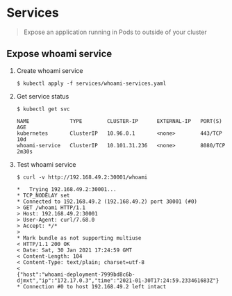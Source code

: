 # Services
> Expose an application running in Pods to outside of your cluster

## Expose whoami service
1. Create whoami service

    `$ kubectl apply -f services/whoami-services.yaml`

2. Get service status

    `$ kubectl get svc`
    ```
    NAME             TYPE        CLUSTER-IP      EXTERNAL-IP   PORT(S)    AGE
    kubernetes       ClusterIP   10.96.0.1       <none>        443/TCP    10d
    whoami-service   ClusterIP   10.101.31.236   <none>        8080/TCP   2m30s
    ```
3. Test whoami service

    `$ curl -v http://192.168.49.2:30001/whoami`
    ```
    *   Trying 192.168.49.2:30001...
    * TCP_NODELAY set
    * Connected to 192.168.49.2 (192.168.49.2) port 30001 (#0)
    > GET /whoami HTTP/1.1
    > Host: 192.168.49.2:30001
    > User-Agent: curl/7.68.0
    > Accept: */*
    > 
    * Mark bundle as not supporting multiuse
    < HTTP/1.1 200 OK
    < Date: Sat, 30 Jan 2021 17:24:59 GMT
    < Content-Length: 104
    < Content-Type: text/plain; charset=utf-8
    < 
    {"host":"whoami-deployment-7999bd8c6b-djmxt","ip":"172.17.0.3","time":"2021-01-30T17:24:59.233461683Z"}
    * Connection #0 to host 192.168.49.2 left intact
    ```
